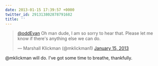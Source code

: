 ```yaml
---
date: 2013-01-15 17:39:57 +0000
twitter_id: 291313802878791682
title: ''
---
```


<blockquote class="twitter-tweet"><p lang="en" dir="ltr"><a href="https://twitter.com/oddEvan?ref_src=twsrc%5Etfw">@oddEvan</a> Oh man dude, I am so sorry to hear that. Please let me know if there&#39;s anything else we can do.</p>&mdash; Marshall Klickman (@mklickman1) <a href="https://twitter.com/mklickman1/status/291313673161564160?ref_src=twsrc%5Etfw">January 15, 2013</a></blockquote>
<script async src="https://platform.twitter.com/widgets.js" charset="utf-8"></script>

@mklickman will do. I’ve got some time to breathe, thankfully.
